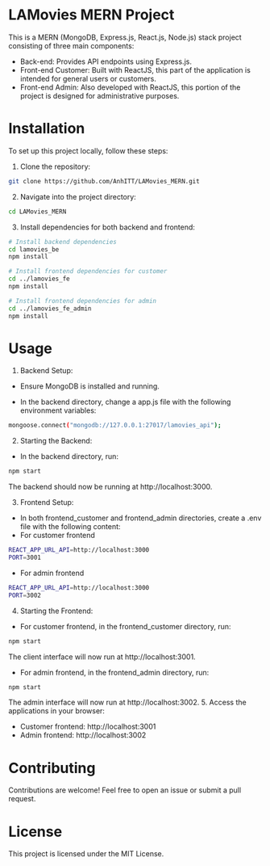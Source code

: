 # LAMovies MERN Project
This is a MERN (MongoDB, Express.js, React.js, Node.js) stack project consisting of three main components:

- Back-end: Provides API endpoints using Express.js.
- Front-end Customer: Built with ReactJS, this part of the application is intended for general users or customers.
- Front-end Admin: Also developed with ReactJS, this portion of the project is designed for administrative purposes.

# Installation
To set up this project locally, follow these steps:

1. Clone the repository:

```bash
git clone https://github.com/AnhITT/LAMovies_MERN.git
```

2. Navigate into the project directory:

```bash
cd LAMovies_MERN
```
3. Install dependencies for both backend and frontend:

```bash
# Install backend dependencies
cd lamovies_be
npm install

# Install frontend dependencies for customer
cd ../lamovies_fe
npm install

# Install frontend dependencies for admin
cd ../lamovies_fe_admin
npm install
```
# Usage
1. Backend Setup:

- Ensure MongoDB is installed and running.

- In the backend directory, change a app.js file with the following environment variables:
```bash
mongoose.connect("mongodb://127.0.0.1:27017/lamovies_api");
```
2. Starting the Backend:

- In the backend directory, run:

```bash
npm start
```
The backend should now be running at http://localhost:3000.

3. Frontend Setup:

- In both frontend_customer and frontend_admin directories, create a .env file with the following content:
- For customer frontend
```bash
REACT_APP_URL_API=http://localhost:3000
PORT=3001
```
- For admin frontend
```bash
REACT_APP_URL_API=http://localhost:3000
PORT=3002
```
4. Starting the Frontend:

- For customer frontend, in the frontend_customer directory, run:

```bash
npm start
```
The client interface will now run at http://localhost:3001.
- For admin frontend, in the frontend_admin directory, run:

```bash
npm start
```
The admin interface will now run at http://localhost:3002.
5. Access the applications in your browser:

- Customer frontend: http://localhost:3001
- Admin frontend: http://localhost:3002
# Contributing
Contributions are welcome! Feel free to open an issue or submit a pull request.

# License
This project is licensed under the MIT License.
